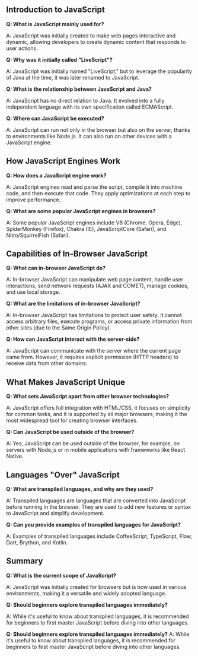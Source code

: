 

## Introduction to JavaScript

**Q: What is JavaScript mainly used for?**

A: JavaScript was initially created to make web pages interactive and dynamic, allowing developers to create dynamic content that responds to user actions.

**Q: Why was it initially called "LiveScript"?**

A: JavaScript was initially named "LiveScript," but to leverage the popularity of Java at the time, it was later renamed to JavaScript.

**Q: What is the relationship between JavaScript and Java?**

A: JavaScript has no direct relation to Java. It evolved into a fully independent language with its own specification called ECMAScript.

**Q: Where can JavaScript be executed?**

A: JavaScript can run not only in the browser but also on the server, thanks to environments like Node.js. It can also run on other devices with a JavaScript engine.

## How JavaScript Engines Work

**Q: How does a JavaScript engine work?**

A: JavaScript engines read and parse the script, compile it into machine code, and then execute that code. They apply optimizations at each step to improve performance.

**Q: What are some popular JavaScript engines in browsers?**

A: Some popular JavaScript engines include V8 (Chrome, Opera, Edge), SpiderMonkey (Firefox), Chakra (IE), JavaScriptCore (Safari), and Nitro/SquirrelFish (Safari).

## Capabilities of In-Browser JavaScript

**Q: What can in-browser JavaScript do?**

A: In-browser JavaScript can manipulate web page content, handle user interactions, send network requests (AJAX and COMET), manage cookies, and use local storage.

**Q: What are the limitations of in-browser JavaScript?**

A: In-browser JavaScript has limitations to protect user safety. It cannot access arbitrary files, execute programs, or access private information from other sites (due to the Same Origin Policy).

**Q: How can JavaScript interact with the server-side?**

A: JavaScript can communicate with the server where the current page came from. However, it requires explicit permission (HTTP headers) to receive data from other domains.

## What Makes JavaScript Unique

**Q: What sets JavaScript apart from other browser technologies?**

A: JavaScript offers full integration with HTML/CSS, it focuses on simplicity for common tasks, and it is supported by all major browsers, making it the most widespread tool for creating browser interfaces.

**Q: Can JavaScript be used outside of the browser?**

A: Yes, JavaScript can be used outside of the browser, for example, on servers with Node.js or in mobile applications with frameworks like React Native.

## Languages "Over" JavaScript

**Q: What are transpiled languages, and why are they used?**

A: Transpiled languages are languages that are converted into JavaScript before running in the browser. They are used to add new features or syntax to JavaScript and simplify development.

**Q: Can you provide examples of transpiled languages for JavaScript?**

A: Examples of transpiled languages include CoffeeScript, TypeScript, Flow, Dart, Brython, and Kotlin.

## Summary

**Q: What is the current scope of JavaScript?**

A: JavaScript was initially created for browsers but is now used in various environments, making it a versatile and widely adopted language.

**Q: Should beginners explore transpiled languages immediately?**

A: While it's useful to know about transpiled languages, it is recommended for beginners to first master JavaScript before diving into other languages.

**Q: Should beginners explore transpiled languages immediately?**
A: While it's useful to know about transpiled languages, it is recommended for beginners to first master JavaScript before diving into other languages.

